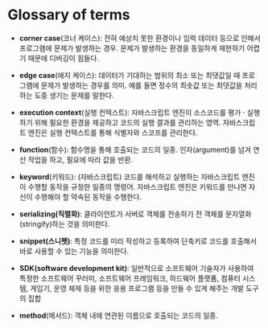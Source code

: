 # Glossary of terms

* **corner case**(코너 케이스): 전혀 예상치 못한 환경이나 입력 데이터 등으로 인해서 프로그램에 문제가 발생하는 경우. 문제가 발생하는 환경을 동일하게 재현하기 어렵기 때문에 디버깅이 힘들다.

* **edge case**(에지 케이스): 데이터가 기대하는 범위의 최소 또는 최댓값일 때 프로그램에 문제가 발생하는 경우를 의미. 예를 들면 정수의 최솟값 또는 최댓값을 처리하는 도중 생기는 문제를 말한다.

* **execution context**(실행 컨텍스트): 자바스크립트 엔진이 소스코드를 평가 · 실행하기 위해 필요한 환경을 제공하고 코드의 실행 결과를 관리하는 영역. 자바스크립트 엔진은 실행 컨텍스트를 통해 식별자와 스코프를 관리한다. 

* **function**(함수): 함수명을 통해 호출되는 코드의 일종. 인자(argument)를 넘겨 연산 작업을 하고, 필요에 따라 값을 반환.

* **keyword**(키워드): (자바스크립트) 코드를 해석하고 실행하는 자바스크립트 엔진이 수행할 동작을 규정한 일종의 명령어. 자바스크립트 엔진은 키워드를 만나면 자신이 수행해야 할 약속된 동작을 수행한다. 

* **serializing(직렬화)**: 클라이언트가 서버로 객체를 전송하기 전 객체를 문자열화(stringify)하는 것을 의미한다. 

* **snippet(스니펫)**: 특정 코드를 미리 작성하고 등록하여 단축키로 코드를 호출해서 바로 사용할 수 있는 기능을 의미한다.

* **SDK(software development kit)**: 일반적으로 소프트웨어 기술자가 사용하여 특정한 소프트웨어 꾸러미, 소프트웨어 프레임워크, 하드웨어 플랫폼, 컴퓨터 시스템, 게임기, 운영 체제 등을 위한 응용 프로그램 등을 만들 수 있게 해주는 개발 도구의 집합

* **method**(메서드): 객체 내에 연관된 이름으로 호출되는 코드의 일종.



